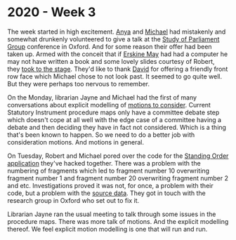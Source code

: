 # 2020 - Week 3

The week started in high excitement. [Anya](https://twitter.com/bitten_) and [Michael](https://twitter.com/fantasticlife) had mistakenly and somewhat drunkenly volunteered to give a talk at the [Study of Parliament Group](http://www.studyofparliament.org.uk/) conference in Oxford. And for some reason their offer had been taken up. Armed with the conceit that if [Erskine May](https://en.wikipedia.org/wiki/Erskine_May) had had a computer he may not have written a book and some lovely slides courtesy of Robert, they [took to the stage](https://www.youtube.com/watch?v=rgEw_YtfxYM). They'd like to thank [David](https://twitter.com/clerkly) for offering a friendly front row face which Michael chose to not look past. It seemed to go quite well. But they were perhaps too nervous to remember.

On the Monday, librarian Jayne and Michael had the first of many conversations about explicit modelling of [motions to consider](https://trello.com/c/umhb7F8N/50-explicit-modelling-of-motions-to-consider). Current Statutory Instrument procedure maps only have a committee debate step which doesn't cope at all well with the edge case of a committee having a debate and then deciding they have in fact not considered. Which is a thing that's been known to happen. So we need to do a better job with consideration motions. And motions in general.

On Tuesday, Robert and Michael pored over the code for the [Standing Order application](http://standing-orders.herokuapp.com/) they've hacked together. There was a problem with the numbering of fragments which led to fragment number 10 overwriting fragment number 1 and fragment number 20 overwriting fragment number 2 and etc. Investigations proved it was not, for once, a problem with their code, but a problem with the [source data](https://parlrulesdata.org/). They got in touch with the research group in Oxford who set out to fix it.

Librarian Jayne ran the usual meeting to talk through some issues in the procedure maps. There was more talk of motions. And the explicit modelling thereof. We feel explicit motion modelling is one that will run and run.